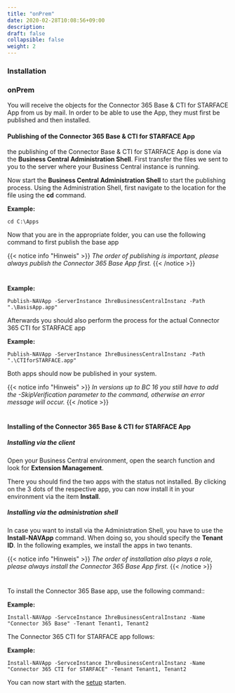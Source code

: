 ```yaml
---
title: "onPrem"
date: 2020-02-28T10:08:56+09:00
description: 
draft: false
collapsible: false
weight: 2
---
```

### Installation

### onPrem
You will receive the objects for the Connector 365 Base & CTI for STARFACE App from us by mail. In order to be able to use the App, they must first be published and then installed.

#### Publishing of the Connector 365 Base & CTI for STARFACE App
the publishing of the Connector Base & CTI for STARFACE App is done via the **Business Central Administration Shell**. First transfer the files we sent to you to the server where your Business Central instance is running.

Now start the **Business Central Administration Shell** to start the publishing process. Using the Administration Shell, first navigate to the location for the file using the **cd** command.

**Example:**

```cd C:\Apps```

Now that you are in the appropriate folder, you can use the following command to first publish the base app

{{< notice info "Hinweis" >}}
 _The order of publishing is important, please always publish the Connector 365 Base App first._
{{< /notice >}}
#

**Example:**

```Publish-NAVApp -ServerInstance IhreBusinessCentralInstanz -Path ".\BasisApp.app"```

Afterwards you should also perform the process for the actual Connector 365 CTI for STARFACE app

**Example:**

```Publish-NAVApp -ServerInstance IhreBusinessCentralInstanz -Path ".\CTIforSTARFACE.app"```

Both apps should now be published in your system.

{{< notice info "Hinweis" >}}
 _In versions up to BC 16 you still have to add the -SkipVerification parameter to the command, otherwise an error message will occur._
{{< /notice >}}
#

#### Installing of the Connector 365 Base & CTI for STARFACE App

##### Installing via the client
Open your Business Central environment, open the search function and look for **Extension Management**.

There you should find the two apps with the status not installed. By clicking on the 3 dots of the respective app, you can now install it in your environment via the item **Install**.

##### Installing via the administration shell
In case you want to install via the Administration Shell, you have to use the **Install-NAVApp** command. When doing so, you should specify the **Tenant ID**. In the following examples, we install the apps in two tenants.

{{< notice info "Hinweis" >}}
 _The order of installation also plays a role, please always install the Connector 365 Base App first._
{{< /notice >}}
#

To install the Connector 365 Base app, use the following command::

**Example:**

```Install-NAVApp -ServceInstance IhreBusinessCentralInstanz -Name "Connector 365 Base" -Tenant Tenant1, Tenant2```

The Connector 365 CTI for STARFACE app follows:

**Example:**

```Install-NAVApp -ServceInstance IhreBusinessCentralInstanz -Name "Connector 365 CTI for STARFACE" -Tenant Tenant1, Tenant2```

You can now start with the [setup](/en-us/apps/cti-for-starface/first-steps/setup/) starten.



